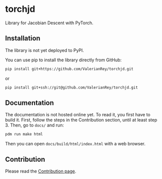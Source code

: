 # torchjd
Library for Jacobian Descent with PyTorch.

## Installation
The library is not yet deployed to PyPI.

You can use pip to install the library directly from GitHub:
```bash
pip install git+https://github.com/ValerianRey/torchjd.git
```
or
```bash
pip install git+ssh://git@github.com/ValerianRey/torchjd.git
```

## Documentation
The documentation is not hosted online yet. To read it, you first have to build it. First, follow
the steps in the Contribution section, until at least step 3. Then, go to `docs/` and run:
```bash
pdm run make html
```
Then you can open `docs/build/html/index.html` with a web browser.

## Contribution

Please read the [Contribution page](CONTRIBUTING.md).
